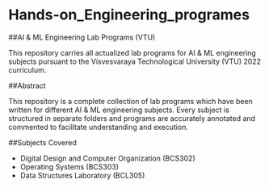 # Hands-on_Engineering_programes

##AI & ML Engineering Lab Programs (VTU)

This repository carries all actualized lab programs for AI & ML engineering subjects pursuant to the Visvesvaraya Technological University (VTU) 2022 curriculum.

##Abstract

This repository is a complete collection of lab programs which have been written for different AI & ML engineering subjects. Every subject is structured in separate folders and programs are accurately annotated and commented to facilitate understanding and execution.

##Subjects Covered

- Digital Design and Computer Organization (BCS302)
- Operating Systems (BCS303)
- Data Structures Laboratory (BCL305)
